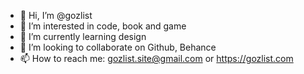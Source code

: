 - 👋 Hi, I’m @gozlist
- 👀 I’m interested in code, book and game
- 🌱 I’m currently learning design
- 💞️ I’m looking to collaborate on Github, Behance
- 📫 How to reach me: gozlist.site@gmail.com or https://gozlist.com

<!---
gozlist/gozlist is a ✨ special ✨ repository because its `README.md` (this file) appears on your GitHub profile.
You can click the Preview link to take a look at your changes.
--->
